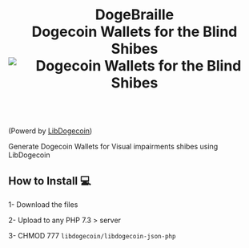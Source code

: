 <h1 align="center">
DogeBraille
<br>
 Dogecoin Wallets for the Blind Shibes
<br>
<img src="https://dogebraille/img/dogebraille_bg" alt="Dogecoin Wallets for the Blind Shibes" />
<br><br>
</h1>
<br>
(Powerd by <a href="https://github.com/dogecoinfoundation/libdogecoin" alt="LibDogecoin" target="_blank"> LibDogecoin</a>)
<br>

Generate Dogecoin Wallets for Visual impairments shibes using LibDogecoin

## How to Install 💻

1- Download the files

2- Upload to any PHP 7.3 > server

3- CHMOD 777 ```libdogecoin/libdogecoin-json-php```
